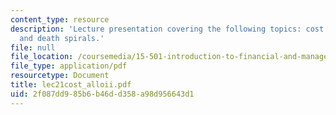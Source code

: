 ```yaml
---
content_type: resource
description: 'Lecture presentation covering the following topics: cost allocation
  and death spirals.'
file: null
file_location: /coursemedia/15-501-introduction-to-financial-and-managerial-accounting-spring-2004/2f087dd985b6b46dd358a98d956643d1_lec21cost_alloii.pdf
file_type: application/pdf
resourcetype: Document
title: lec21cost_alloii.pdf
uid: 2f087dd9-85b6-b46d-d358-a98d956643d1
---
```

